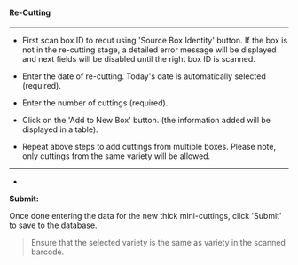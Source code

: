 #### Re-Cutting

***

- First scan box ID to recut using 'Source Box Identity' button. If the box is not in the re-cutting stage, a detailed error message will be displayed and next fields will be disabled until the right box ID is scanned.
- Enter the date of re-cutting. Today's date is automatically selected (required).
- Enter the number of cuttings (required).


- Click on the 'Add to New Box' button. (the information added will be displayed in a table).
- Repeat above steps to add cuttings from multiple boxes. Please note, only cuttings from the same variety will be allowed.
  
***
- 

**Submit:**

Once done entering the data for the new thick mini-cuttings, click 'Submit' to save to the database.


>Ensure that the selected variety is the same as variety in the scanned barcode.
